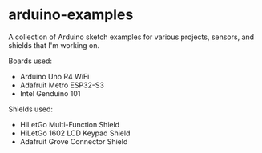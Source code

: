 # arduino-examples
A collection of Arduino sketch examples for various projects, sensors, and shields that I'm working on.

Boards used:
- Arduino Uno R4 WiFi
- Adafruit Metro ESP32-S3
- Intel Genduino 101

Shields used:
- HiLetGo Multi-Function Shield
- HiLetGo 1602 LCD Keypad Shield
- Adafruit Grove Connector Shield